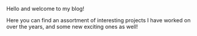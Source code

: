 Hello and welcome to my blog!

Here you can find an assortment of interesting projects I have worked on over the years, and some new exciting ones as well!
